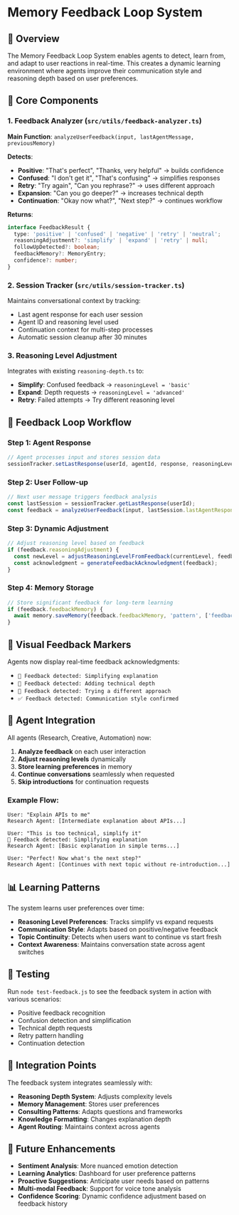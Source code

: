 # Memory Feedback Loop System

## 🧠 Overview

The Memory Feedback Loop System enables agents to detect, learn from, and adapt to user reactions in real-time. This creates a dynamic learning environment where agents improve their communication style and reasoning depth based on user preferences.

## 🔧 Core Components

### 1. Feedback Analyzer (`src/utils/feedback-analyzer.ts`)

**Main Function**: `analyzeUserFeedback(input, lastAgentMessage, previousMemory)`

**Detects**:
- **Positive**: "That's perfect", "Thanks, very helpful" → builds confidence
- **Confused**: "I don't get it", "That's confusing" → simplifies responses  
- **Retry**: "Try again", "Can you rephrase?" → uses different approach
- **Expansion**: "Can you go deeper?" → increases technical depth
- **Continuation**: "Okay now what?", "Next step?" → continues workflow

**Returns**:
```typescript
interface FeedbackResult {
  type: 'positive' | 'confused' | 'negative' | 'retry' | 'neutral';
  reasoningAdjustment?: 'simplify' | 'expand' | 'retry' | null;
  followUpDetected?: boolean;
  feedbackMemory?: MemoryEntry;
  confidence?: number;
}
```

### 2. Session Tracker (`src/utils/session-tracker.ts`)

Maintains conversational context by tracking:
- Last agent response for each user session
- Agent ID and reasoning level used
- Continuation context for multi-step processes
- Automatic session cleanup after 30 minutes

### 3. Reasoning Level Adjustment

Integrates with existing `reasoning-depth.ts` to:
- **Simplify**: Confused feedback → `reasoningLevel = 'basic'`
- **Expand**: Depth requests → `reasoningLevel = 'advanced'`  
- **Retry**: Failed attempts → Try different reasoning level

## 🔄 Feedback Loop Workflow

### Step 1: Agent Response
```typescript
// Agent processes input and stores session data
sessionTracker.setLastResponse(userId, agentId, response, reasoningLevel, context);
```

### Step 2: User Follow-up
```typescript
// Next user message triggers feedback analysis
const lastSession = sessionTracker.getLastResponse(userId);
const feedback = analyzeUserFeedback(input, lastSession.lastAgentResponse, memoryContext);
```

### Step 3: Dynamic Adjustment
```typescript
// Adjust reasoning level based on feedback
if (feedback.reasoningAdjustment) {
  const newLevel = adjustReasoningLevelFromFeedback(currentLevel, feedback);
  const acknowledgment = generateFeedbackAcknowledgment(feedback);
}
```

### Step 4: Memory Storage
```typescript
// Store significant feedback for long-term learning
if (feedback.feedbackMemory) {
  await memory.saveMemory(feedback.feedbackMemory, 'pattern', ['feedback', 'user_preference']);
}
```

## 🎯 Visual Feedback Markers

Agents now display real-time feedback acknowledgments:

- `🧠 Feedback detected: Simplifying explanation`
- `🔬 Feedback detected: Adding technical depth`  
- `🔄 Feedback detected: Trying a different approach`
- `✅ Feedback detected: Communication style confirmed`

## 🤖 Agent Integration

All agents (Research, Creative, Automation) now:

1. **Analyze feedback** on each user interaction
2. **Adjust reasoning levels** dynamically
3. **Store learning preferences** in memory
4. **Continue conversations** seamlessly when requested
5. **Skip introductions** for continuation requests

### Example Flow:

```
User: "Explain APIs to me"
Research Agent: [Intermediate explanation about APIs...]

User: "This is too technical, simplify it"
🧠 Feedback detected: Simplifying explanation
Research Agent: [Basic explanation in simple terms...]

User: "Perfect! Now what's the next step?"
Research Agent: [Continues with next topic without re-introduction...]
```

## 📊 Learning Patterns

The system learns user preferences over time:

- **Reasoning Level Preferences**: Tracks simplify vs expand requests
- **Communication Style**: Adapts based on positive/negative feedback
- **Topic Continuity**: Detects when users want to continue vs start fresh
- **Context Awareness**: Maintains conversation state across agent switches

## 🧪 Testing

Run `node test-feedback.js` to see the feedback system in action with various scenarios:

- Positive feedback recognition
- Confusion detection and simplification
- Technical depth requests
- Retry pattern handling
- Continuation detection

## 🔗 Integration Points

The feedback system integrates seamlessly with:

- **Reasoning Depth System**: Adjusts complexity levels
- **Memory Management**: Stores user preferences
- **Consulting Patterns**: Adapts questions and frameworks
- **Knowledge Formatting**: Changes explanation depth
- **Agent Routing**: Maintains context across agents

## 🚀 Future Enhancements

- **Sentiment Analysis**: More nuanced emotion detection
- **Learning Analytics**: Dashboard for user preference patterns
- **Proactive Suggestions**: Anticipate user needs based on patterns
- **Multi-modal Feedback**: Support for voice tone analysis
- **Confidence Scoring**: Dynamic confidence adjustment based on feedback history